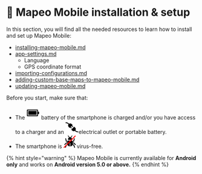 # 📱 Mapeo Mobile installation & setup

In this section, you will find all the needed resources to learn how to install and set up Mapeo Mobile:

* [installing-mapeo-mobile.md](installing-mapeo-mobile.md "mention")
* [app-settings.md](app-settings.md "mention")
  * Language
  * GPS coordinate format
* [importing-configurations.md](importing-configurations.md "mention")
* [adding-custom-base-maps-to-mapeo-mobile.md](adding-custom-base-maps-to-mapeo-mobile.md "mention")
* [updating-mapeo-mobile.md](updating-mapeo-mobile.md "mention")

Before you start, make sure that:

* The <img src="../../.gitbook/assets/Battery_icon.png" alt="" data-size="line"> battery of the smartphone is charged and/or you have access to a charger and an <img src="../../.gitbook/assets/plug.png" alt="" data-size="line">electrical outlet or portable battery.
* The smartphone is <img src="../../.gitbook/assets/virus_free_bug_free_icon.png" alt="" data-size="line">virus-free.

{% hint style="warning" %}
Mapeo Mobile is currently available for **Android only** and works on **Android version 5.0 or above.**
{% endhint %}
